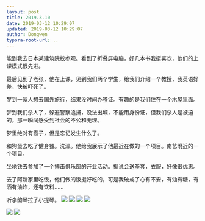 ```yaml
---
layout: post
title: 2019.3.10
date: 2019-03-12 10:29:07
updated: 2019-03-12 10:29:07
author: Dongwen
typora-root-url: ..
---
```




能到我去日本某建筑院校参观。看到了折叠屏电脑，好几本书我挺喜欢，他们的上课模式很先进。

最后见到了老张，他在上课，见到我们两个学生，给我们介绍一个教授，我英语好差，快被吓死了。

梦到一家人想去国外旅行，结果没时间办签证。有趣的是我们住在一个木屋里面。

梦到我们杀人了，躲避警察追捕，没法出城，不能用身份证，但我们杀人是被迫的，那一瞬间感受到社会的不公和无理。

梦里绝对有霞子，但是忘记发生什么了。

和狗蛋去吃了健身餐。洗澡。他给我展示了他最近在做的一个项目。南艺附近的一个项目。

坐地铁去参加了一个搏击俱乐部的开业活动。据说会送拳套，衣服，好像很优惠。

去了阿新家里吃饭，他们做的饭挺好吃的，可是我破戒了心有不安，有油有糖，有酒有油炸，还有饮料……

听李韵琴拉了小提琴。      ![](/img/in-post/x58807628.jpg)
![](/img/in-post/x58807588.jpg)
![](/img/in-post/x58807593.jpg)
![](/img/in-post/x58807613.jpg)

![](/img/in-post/x58807636.jpg)
![](/img/in-post/x58807599.jpg)

